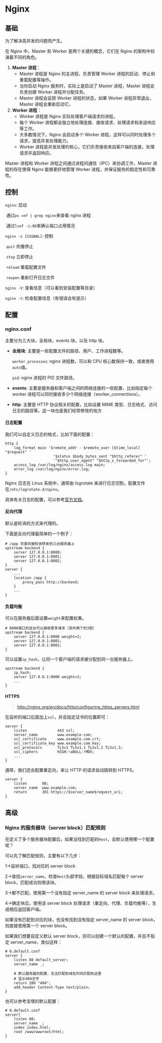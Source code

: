 # Nginx

## 基础

为了解决高并发的问题而产生。

在 Nginx 中，Master 和 Worker 是两个关键的概念，它们在 Nginx 的架构中扮演着不同的角色。

1. **Master 进程**：
   - Master 进程是 Nginx 的主进程，负责管理 Worker 进程的启动、停止和重载配置等操作。
   - 当你启动 Nginx 服务时，实际上是启动了 Master 进程，Master 进程会负责创建 Worker 进程并分配任务。
   - Master 进程会监控 Worker 进程的状态，如果 Worker 进程异常退出，Master 进程会重新启动它。
2. **Worker 进程**：
   - Worker 进程是 Nginx 实际处理客户端请求的进程。
   - 每个 Worker 进程都会独立地处理连接、接收请求、处理请求和发送响应等工作。
   - 大多数情况下，Nginx 会启动多个 Worker 进程，这样可以同时处理多个请求，提高并发处理能力。
   - Worker 进程是并发处理的核心，它们负责接收来自客户端的连接，处理请求并返回响应。

Master 进程和 Worker 进程之间通过进程间通信（IPC）来协调工作，Master 进程的存在使得 Nginx 能够更好地管理 Worker 进程，并保证服务的稳定性和可靠性。

## 控制

`nginx`: 启动

​ 通过`ps =ef | grep nginx`来查看 nginx 进程

​ 通过`lsof -i:80`来确认端口占用情况

`nginx -s [SIGNAL]`: 控制

​ `quit` 优雅停止

​ `stop` 立即停止

​ `reload` 重载配置文件

​ `reopen` 重新打开日志文件

`nginx -V`: 查看信息（可以看到安装配置等目录）

`nginx -t`: 检查配置信息（有错误会有提示）

## 配置

### nginx.conf

主要分为三大块，全局块，events 块，以及 http 块。

- **全局块**: 主要是一些配置文件的路径、用户、工作进程数等。

  `worker_processes`: nginx 进程数，可以和 CPU 核心数保持一致，或者使用 `auto`值。

  `pid`: nginx 进程的 PID 文件路径。

- **events**: 主要是服务器和客户端之间的网络连接的一些配置，比如指定每个 worker 进程可以同时接收多少个网络连接（worker_connections）。

- **http**: 主要是 HTTP 协议相关的配置，比如设置 MIME 类型、日志格式、访问日志的路径等。这一块也是我们经常修改的地方

#### 日志配置

我们可以自定义日志的格式，比如下面的配置：

```nginx
http {
    log_format main '$remote_addr - $remote_user [$time_local] "$request" '
                      '$status $body_bytes_sent "$http_referer" '
                      '"$http_user_agent" "$http_x_forwarded_for"';
    access_log /var/log/nginx/access.log main;
    error_log /var/log/nginx/error.log;
}
```

Nginx 日志在 Linux 系统中，通常由 logrotate 来进行日志切割，配置文件在`/etc/logrotate.d/nginx`。

具体有关日志的配置，可以参考[官方文档](http://nginx.org/en/docs/http/ngx_http_log_module.html)。

#### 反向代理

默认是轮询的方式来代理的。

下面是反向代理最简单的一个例子：

```nginx
# /app 页面将被轮询转发到三台服务器上
upstream backend {
    server 127.0.0.1:8000;
    server 127.0.0.1:8001;
    server 127.0.0.1:8002;
}
server {
    ...
    location /app {
        proxy_pass http://backend;
    }
    ...
}
```

#### 负载均衡

可以在服务器后面设置`weight`来配置权重。

```nginx
# 8000端口的这台可以接收更多请求（另外两个的3倍）
upstream backend {
    server 127.0.0.1:8000 weight=3;
    server 127.0.0.1:8001;
    server 127.0.0.1:8002;
}
```

可以设置`ip_hash`，让同一个客户端的请求被分配到同一台服务器上。

```nginx
upstream backend {
    ip_hash;
    server 127.0.0.1:8000 weight=3;
    ...
}
```

#### HTTPS

> http://nginx.org/en/docs/http/configuring_https_servers.html

在监听的端口后面加上`ssl`，并且指定证书的位置即可：

```nginx
server {
    listen              443 ssl;
    server_name         www.example.com;
    ssl_certificate     www.example.com.crt;
    ssl_certificate_key www.example.com.key;
    ssl_protocols       TLSv1 TLSv1.1 TLSv1.2 TLSv1.3;
    ssl_ciphers         HIGH:!aNULL:!MD5;
    ...
}
```

通常，我们还会配置重定向，来让 HTTP 的请求自动跳转到 HTTPS。

```nginx
server {
    listen       80;
    server_name  www.example.com;
    return       301 https://$server_name$request_uri;
}
```

## 高级

### Nginx 的服务器块（server block）匹配规则

在定义了多个服务器块配置后，如果没找到匹配的`Host`，会默认使用哪一个配置呢？

可以先了解匹配规则，主要有以下几步：

1->监听端口，找对应的 server block

2->查找`server_name`，检查`Host`头部字段，根据目标域名匹配每个 server block，匹配成功则用该块。

3->都不匹配，使用第一个没有指定 server_name 的 server block 来处理请求。

4->确定块后，使用该 server block 处理请求（重定向、代理、负载均衡等），生成相应返回客户端。

如果没有匹配到对应的块，也没有找到没有指定 server_name 的 server block，则直接使用第一个 server block。

如果我们想要自定义默认 server block，则可以创建一个默认的配置，并且不指定 server_name，类似这样：

```nginx
# 0.default.conf
server {
    listen 80 default_server;
    server_name _;

    # 默认服务器的配置，无法匹配到域名时将匹配到这里
    # 显示404文字
    return 200 "404";
    add_header Content-Type text/plain;
}
```

也可以参考宝塔的默认配置：

```nginx
# 0.default.conf
server{
    listen 80;
    server_name _;
    index index.html;
    root /www/wwwroot/html;
}
```
